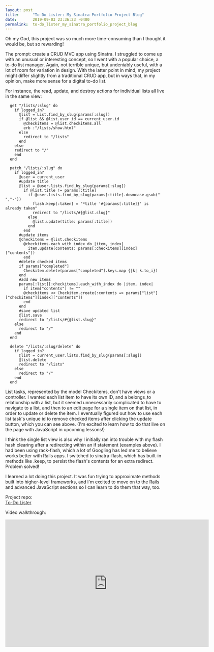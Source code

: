```yaml
---
layout: post
title:      "To-Do Lister: My Sinatra Portfolio Project Blog"
date:       2019-09-03 23:36:23 -0400
permalink:  to-do_lister_my_sinatra_portfolio_project_blog
---
```



Oh my God, this project was so much more time-consuming than I thought it would be, but so rewarding!

The prompt: create a CRUD MVC app using Sinatra. I struggled to come up with an unusual or interesting concept, so I went with a popular choice, a to-do list manager. Again, not terrible unique, but undeniably useful, with a lot of room for variation in design. With the latter point in mind, my project might differ slightly from a traditional CRUD app, but in ways that, in my opinion, make more sense for a digital to-do list.

For instance, the read, update, and destroy actions for individual lists all live in the same view:

```
  get "/lists/:slug" do
    if logged_in?
      @list = List.find_by_slug(params[:slug])
      if @list && @list.user_id == current_user.id
        @checkitems = @list.checkitems.all
        erb :"/lists/show.html"
      else
        redirect to "/lists"
      end
    else
    redirect to "/"
    end
  end

  patch "/lists/:slug" do
    if logged_in?
      @user = current_user
      #update title
      @list = @user.lists.find_by_slug(params[:slug])
        if @list.title != params[:title]
          if @user.lists.find_by_slug(params[:title].downcase.gsub(" ","-"))
            flash.keep[:taken] = "*title '#{params[:title]}' is already taken"
            redirect to "/lists/#{@list.slug}"
          else
            @list.update(title: params[:title])
          end
        end
      #update items
      @checkitems = @list.checkitems
        @checkitems.each_with_index do |item, index|
          item.update(contents: params[:checkitems][index]["contents"])
        end
      #delete checked items
      if params["completed"]
        Checkitem.delete(params["completed"].keys.map {|k| k.to_i})
      end
      #add new items
      params[:list][:checkitems].each_with_index do |item, index|
        if item["contents"] != ""
        @checkitems << Checkitem.create(:contents => params["list"]["checkitems"][index]["contents"])
        end
      end
      #save updated list
      @list.save
      redirect to "/lists/#{@list.slug}"
    else
      redirect to "/"
    end
  end

  delete "/lists/:slug/delete" do
    if logged_in?
      @list = current_user.lists.find_by_slug(params[:slug])
      @list.delete
      redirect to "/lists"
    else
      redirect to "/"
    end
  end
```

List tasks, represented by the model Checkitems, don't have views or a controller. I wanted each list item to have its own ID, and a belongs_to relationship with a list, but it seemed unnecessarily complicated to have to navigate to a list, and then to an edit page for a single item on that list, in order to update or delete the item. I eventually figured out how to use each list task's unique id to remove checked items after clicking the update button, which you can see above. (I'm excited to learn how to do that live on the page with JavaScript in upcoming lessons!)

I think the single list view is also why I initially ran into trouble with my flash hash clearing after a redirecting within an if statement (examples above). I had been using rack-flash, which a lot of Googling has led me to believe works better with Rails apps. I switched to sinatra-flash, which has built-in methods like .keep, to persist the flash's contents for an extra redirect. Problem solved!

I learned a lot doing this project. It was fun trying to approximate methods built into higher-level frameworks, and I'm excited to move on to the Rails and advanced JavaScript sections so I can learn to do them that way, too.

Project repo:<br>
[To-Do Lister](https://github.com/annalisarose/to-do-list-sinatra-project)

Video walkthrough:

<iframe src="https://player.vimeo.com/video/357685219" width="640" height="400" frameborder="0" allow="autoplay; fullscreen" allowfullscreen></iframe>



